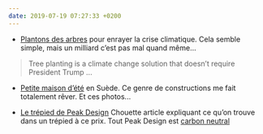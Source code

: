 ```yaml
---
date: 2019-07-19 07:27:33 +0200
---
```


- [Plantons des arbres](https://www.theguardian.com/environment/2019/jul/04/planting-billions-trees-best-tackle-climate-crisis-scientists-canopy-emissions) pour enrayer la crise climatique. Cela semble simple, mais un milliard c’est pas mal quand même...

> Tree planting is a climate change solution that doesn’t require President Trump ...

- [Petite maison d’été](https://www.fieldmag.com/articles/villa-kymmendo-jordens-arkitekter-stockholm-archipelago-cabin) en Suède. Ce genre de constructions me fait totalement rêver. Et ces photos...

- [Le trépied de Peak Design](https://journal.peakdesign.com/sticker-shock) Chouette article expliquant ce qu’on trouve dans un trépied à ce prix.
Tout Peak Design est [carbon neutral](https://climateneutral.org/)

